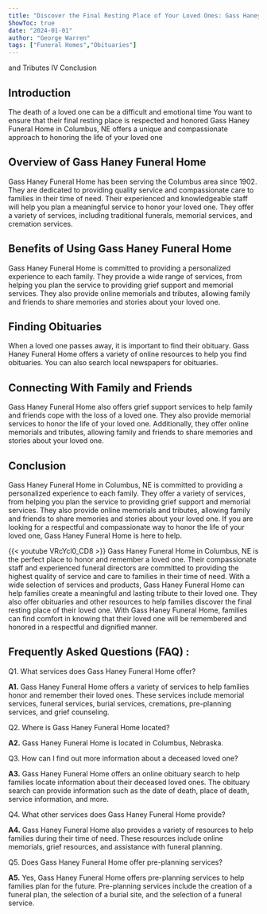 ```yaml
---
title: "Discover the Final Resting Place of Your Loved Ones: Gass Haney Funeral Home Columbus NE Obits"
ShowToc: true 
date: "2024-01-01"
author: "George Warren" 
tags: ["Funeral Homes","Obituaries"]
---
```

and Tributes IV Conclusion

## Introduction 

The death of a loved one can be a difficult and emotional time You want to ensure that their final resting place is respected and honored Gass Haney Funeral Home in Columbus, NE offers a unique and compassionate approach to honoring the life of your loved one 

## Overview of Gass Haney Funeral Home

Gass Haney Funeral Home has been serving the Columbus area since 1902. They are dedicated to providing quality service and compassionate care to families in their time of need. Their experienced and knowledgeable staff will help you plan a meaningful service to honor your loved one. They offer a variety of services, including traditional funerals, memorial services, and cremation services.

## Benefits of Using Gass Haney Funeral Home

Gass Haney Funeral Home is committed to providing a personalized experience to each family. They provide a wide range of services, from helping you plan the service to providing grief support and memorial services. They also provide online memorials and tributes, allowing family and friends to share memories and stories about your loved one.

## Finding Obituaries

When a loved one passes away, it is important to find their obituary. Gass Haney Funeral Home offers a variety of online resources to help you find obituaries. You can also search local newspapers for obituaries.

## Connecting With Family and Friends

Gass Haney Funeral Home also offers grief support services to help family and friends cope with the loss of a loved one. They also provide memorial services to honor the life of your loved one. Additionally, they offer online memorials and tributes, allowing family and friends to share memories and stories about your loved one.

## Conclusion

Gass Haney Funeral Home in Columbus, NE is committed to providing a personalized experience to each family. They offer a variety of services, from helping you plan the service to providing grief support and memorial services. They also provide online memorials and tributes, allowing family and friends to share memories and stories about your loved one. If you are looking for a respectful and compassionate way to honor the life of your loved one, Gass Haney Funeral Home is here to help.

{{< youtube VRcYcl0_CD8 >}} 
Gass Haney Funeral Home in Columbus, NE is the perfect place to honor and remember a loved one. Their compassionate staff and experienced funeral directors are committed to providing the highest quality of service and care to families in their time of need. With a wide selection of services and products, Gass Haney Funeral Home can help families create a meaningful and lasting tribute to their loved one. They also offer obituaries and other resources to help families discover the final resting place of their loved one. With Gass Haney Funeral Home, families can find comfort in knowing that their loved one will be remembered and honored in a respectful and dignified manner.

## Frequently Asked Questions (FAQ) :
Q1. What services does Gass Haney Funeral Home offer? 

**A1.** Gass Haney Funeral Home offers a variety of services to help families honor and remember their loved ones. These services include memorial services, funeral services, burial services, cremations, pre-planning services, and grief counseling. 

Q2. Where is Gass Haney Funeral Home located? 

**A2.** Gass Haney Funeral Home is located in Columbus, Nebraska. 

Q3. How can I find out more information about a deceased loved one? 

**A3.** Gass Haney Funeral Home offers an online obituary search to help families locate information about their deceased loved ones. The obituary search can provide information such as the date of death, place of death, service information, and more. 

Q4. What other services does Gass Haney Funeral Home provide? 

**A4.** Gass Haney Funeral Home also provides a variety of resources to help families during their time of need. These resources include online memorials, grief resources, and assistance with funeral planning. 

Q5. Does Gass Haney Funeral Home offer pre-planning services? 

**A5.** Yes, Gass Haney Funeral Home offers pre-planning services to help families plan for the future. Pre-planning services include the creation of a funeral plan, the selection of a burial site, and the selection of a funeral service.



